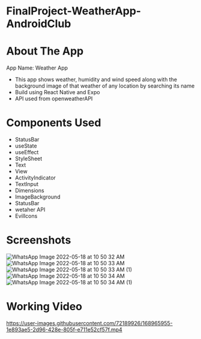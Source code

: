# FinalProject-WeatherApp-AndroidClub

# About The App
App Name: Weather App

* This app shows weather, humidity and wind speed along with the background image of that weather of any location by searching its name
* Build using React Native and Expo
* API used from openweatherAPI

# Components Used
* StatusBar
* useState
* useEffect
* StyleSheet
* Text
* View
* ActivityIndicator
* TextInput
* Dimensions
* ImageBackground
* StatusBar
* wetaher API
* EvilIcons

# Screenshots
![WhatsApp Image 2022-05-18 at 10 50 32 AM](https://user-images.githubusercontent.com/72189926/168963187-92c133c7-b0db-409d-a791-d6177b7ce2ce.jpeg)
![WhatsApp Image 2022-05-18 at 10 50 33 AM](https://user-images.githubusercontent.com/72189926/168963190-32a80c68-4c57-4522-a80c-a19b45fd9fba.jpeg)
![WhatsApp Image 2022-05-18 at 10 50 33 AM (1)](https://user-images.githubusercontent.com/72189926/168963191-63d1b77f-8e11-47da-b385-0af079f090e8.jpeg)
![WhatsApp Image 2022-05-18 at 10 50 34 AM](https://user-images.githubusercontent.com/72189926/168963195-d4061c02-018a-42a7-9f53-9154ac3c8807.jpeg)
![WhatsApp Image 2022-05-18 at 10 50 34 AM (1)](https://user-images.githubusercontent.com/72189926/168963197-b3e9de6d-565b-4d57-874b-ce3c2f9981d6.jpeg)

# Working Video
https://user-images.githubusercontent.com/72189926/168965955-1e893ae5-2d96-428e-805f-e711e52cf57f.mp4
